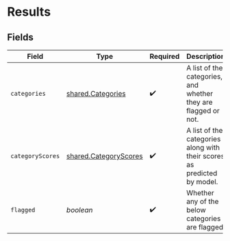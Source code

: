 # Results


## Fields

| Field                                                                   | Type                                                                    | Required                                                                | Description                                                             |
| ----------------------------------------------------------------------- | ----------------------------------------------------------------------- | ----------------------------------------------------------------------- | ----------------------------------------------------------------------- |
| `categories`                                                            | [shared.Categories](../../../sdk/models/shared/categories.md)           | :heavy_check_mark:                                                      | A list of the categories, and whether they are flagged or not.          |
| `categoryScores`                                                        | [shared.CategoryScores](../../../sdk/models/shared/categoryscores.md)   | :heavy_check_mark:                                                      | A list of the categories along with their scores as predicted by model. |
| `flagged`                                                               | *boolean*                                                               | :heavy_check_mark:                                                      | Whether any of the below categories are flagged.                        |